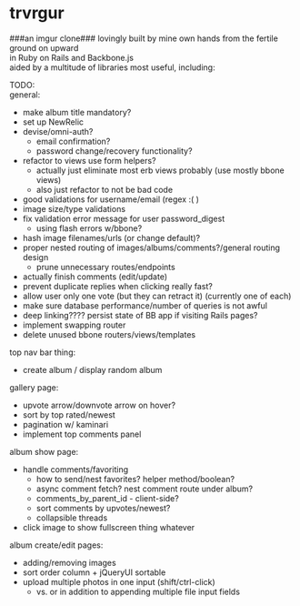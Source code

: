 trvrgur
=======
###an imgur clone###
lovingly built by mine own hands from the fertile ground on upward  
in Ruby on Rails and Backbone.js  
aided by a multitude of libraries most useful, including:  

TODO:  
general:  
  - make album title mandatory?  
  - set up NewRelic  
  - devise/omni-auth?  
    - email confirmation?  
    - password change/recovery functionality?  
  - refactor to views use form helpers?  
    - actually just eliminate most erb views probably (use mostly bbone views)  
    - also just refactor to not be bad code  
  - good validations for username/email (regex :( )  
  - image size/type validations  
  - fix validation error message for user password_digest  
    - using flash errors w/bbone?  
  - hash image filenames/urls (or change default)?  
  - proper nested routing of images/albums/comments?/general routing design  
    - prune unnecessary routes/endpoints  
  - actually finish comments (edit/update)  
  - prevent duplicate replies when clicking really fast?  
  - allow user only one vote (but they can retract it) (currently one of each)  
  - make sure database performance/number of queries is not awful  
  - deep linking???? persist state of BB app if visiting Rails pages?  
  - implement swapping router  
  - delete unused bbone routers/views/templates  
  
top nav bar thing:  
  - create album / display random album  

gallery page:  
  - upvote arrow/downvote arrow on hover?  
  - sort by top rated/newest  
  - pagination w/ kaminari  
  - implement top comments panel  
  
album show page:  
  - handle comments/favoriting  
    - how to send/nest favorites? helper method/boolean?  
    - async comment fetch? nest comment route under album?  
    - comments_by_parent_id - client-side?  
    - sort comments by upvotes/newest?  
    - collapsible threads  
  - click image to show fullscreen thing whatever  
  
album create/edit pages:  
  - adding/removing images  
  - sort order column + jQueryUI sortable  
  - upload multiple photos in one input (shift/ctrl-click)  
    - vs. or in addition to appending multiple file input fields  

